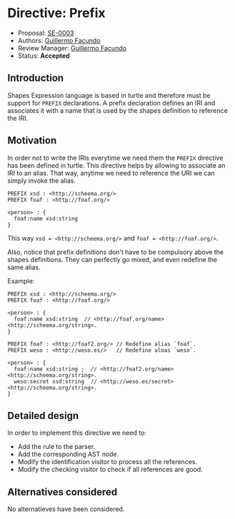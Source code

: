 # Directive: Prefix

* Proposal: [SE-0003](0003-prefix-directive.md)
* Authors: [Guillermo Facundo](https://github.com/thewillt)
* Review Manager: [Guillermo Facundo](https://github.com/thewilly)
* Status: **Accepted**

## Introduction

Shapes Expression language is based in turtle and therefore must be support for `PREFIX` declarations. A prefix declaration defines an IRI and associates it with a name that is used by the shapes definition to reference the IRI.

## Motivation

In order not to write the IRIs everytime we need them the `PREFIX` directive has been defined in turtle. This directive helps by allowing to associate an IRI to an alias. That way, anytime we need to reference the URI we can simply invoke the alias.

```shex-lite
PREFIX xsd : <http://scheema.org/>
PREFIX foaf : <http://foaf.org/>

<person> : {
  foaf:name xsd:string
}
```

This way `xsd = <http://scheema.org/>` and `foaf = <http://foaf.org/>`.

Also, notice that prefix definitions don't have to be compulsory above the shapes definitions. They can perfectly go mixed, and even redefine the same alias.

Example:
```shex-lite
PREFIX xsd : <http://scheema.org/>
PREFIX foaf : <http://foaf.org/>

<person> : {
  foaf:name xsd:string  // <http://foaf.org/name> <http://scheema.org/string>.
}

PREFIX foaf : <http://foaf2.org/> // Redefine alias `foaf`.
PREFIX weso : <http://weso.es/>   // Redefine aloas `weso`.

<person> : {
  foaf:name xsd:string ;  // <http://foaf2.org/name> <http://scheema.org/string>.
  weso:secret xsd:string  // <http://weso.es/secret> <http://scheema.org/string>.
}

```


## Detailed design

In order to implement this directive we need to:
* Add the rule to the parser.
* Add the corresponding AST node.
* Modify the identification visitor to process all the references.
* Modify the checking visitor to check if all references are good.

## Alternatives considered

No alternatieves have been considered.
